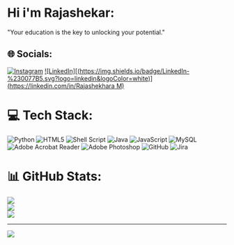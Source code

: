 # Hi i'm Rajashekar:
"Your education is the key to unlocking your potential."


## 🌐 Socials:
[![Instagram](https://img.shields.io/badge/Instagram-%23E4405F.svg?logo=Instagram&logoColor=white)](https://instagram.com/Raj__Shaiva__) [![LinkedIn][(https://img.shields.io/badge/LinkedIn-%230077B5.svg?logo=linkedin&logoColor=white)](https://linkedin.com/in/Rajashekhara M) ](https://www.linkedin.com/in/rajashekhara-m-632b812b8?utm_source=share&utm_campaign=share_via&utm_content=profile&utm_medium=android_app)

# 💻 Tech Stack:
![Python](https://img.shields.io/badge/python-3670A0?style=for-the-badge&logo=python&logoColor=ffdd54) ![HTML5](https://img.shields.io/badge/html5-%23E34F26.svg?style=for-the-badge&logo=html5&logoColor=white) ![Shell Script](https://img.shields.io/badge/shell_script-%23121011.svg?style=for-the-badge&logo=gnu-bash&logoColor=white) ![Java](https://img.shields.io/badge/java-%23ED8B00.svg?style=for-the-badge&logo=openjdk&logoColor=white) ![JavaScript](https://img.shields.io/badge/javascript-%23323330.svg?style=for-the-badge&logo=javascript&logoColor=%23F7DF1E) ![MySQL](https://img.shields.io/badge/mysql-4479A1.svg?style=for-the-badge&logo=mysql&logoColor=white) ![Adobe Acrobat Reader](https://img.shields.io/badge/Adobe%20Acrobat%20Reader-EC1C24.svg?style=for-the-badge&logo=Adobe%20Acrobat%20Reader&logoColor=white) ![Adobe Photoshop](https://img.shields.io/badge/adobe%20photoshop-%2331A8FF.svg?style=for-the-badge&logo=adobe%20photoshop&logoColor=white) ![GitHub](https://img.shields.io/badge/github-%23121011.svg?style=for-the-badge&logo=github&logoColor=white) ![Jira](https://img.shields.io/badge/jira-%230A0FFF.svg?style=for-the-badge&logo=jira&logoColor=white)
# 📊 GitHub Stats:
![](https://github-readme-stats.vercel.app/api?username=rajashekarmbrk&theme=great-gatsby&hide_border=false&include_all_commits=true&count_private=true)<br/>
![](https://github-readme-streak-stats.herokuapp.com/?user=rajashekarmbrk&theme=great-gatsby&hide_border=false)<br/>
![](https://github-readme-stats.vercel.app/api/top-langs/?username=rajashekarmbrk&theme=great-gatsby&hide_border=false&include_all_commits=true&count_private=true&layout=compact)

---
[![](https://visitcount.itsvg.in/api?id=rajashekarmbrk&icon=0&color=0)](https://visitcount.itsvg.in)

<!-- Proudly created with GPRM ( https://gprm.itsvg.in ) -->

